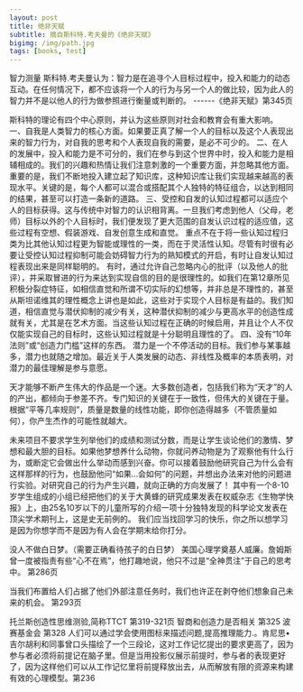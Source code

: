 ```yaml
---
layout: post
title: 绝非天赋
subtitle: 摘自斯科特.考夫曼的《绝非天赋》
bigimg: /img/path.jpg
tags: [books, test]
---
```


智力测量
斯科特.考夫曼认为：智力是在追寻个人目标过程中，投入和能力的动态互动。在任何情况下，都不应该将一个人的行为与另一个人的做比较，因为此人的智力并不是以他人的行为做参照进行衡量或判断的。                        ------《绝非天赋》第345页

斯科特的理论有四个中心原则，并认为这些原则对社会和教育会有重大影响。
一、自我是人类智力的核心方面。如果要正真了解一个人的目标以及这个人表现出来的智力行为，对自我的思考和个人表现自我的需要，是必不可少的。
二、在人的发展中，投入和能力是不可分的，我们在参与到这个世界中时，投入和能力是相辅相成的。我们的兴趣和热情让我们注意刺激的一个重要方面，并忽略其他方面。重要的是，我们不断地投入建立起了知识库，这种知识库让我们实现越来越高的表现水平。关键的是，每个人都可以混合或搭配其个人独特的特征组合，以达到相同的结果，甚至可以打造一条新的道路。
三、受控和自发的认知过程都可以适应个人的目标获得。这与传统中对智力的认识相背离。一旦我们考虑到他人（父母，老师）目标以外的个人目标时，我们便发现了更大范围的自发认识过程的适应值，这些过程有空想、假装游戏、自发创意生成和直觉。
重点不在于将一些认知过程归类为比其他认知过程更为智能或理性的一类，而在于灵活性认知。尽管有时很有必要让受控认知过程抑制可能会妨碍智力行为的熟知模式的开启，有时让自发认知过程表现出来是同样聪明的。
有时，通过允许自己忽略内心的批评（以及他人的批评），并采取冒进的行为来达到实现自信的目的是很理性的。如我们在第12章所见积极分裂症特征，如相信直觉和所谓不切实际的幻想等，并非总是不理性的，甚至从斯坦诺维其的理性概念上讲也是如此，这些对于实现个人目标是有益的。我们知道，相信直觉与潜伏抑制的减少有关，这种潜伏抑制的减少与更高水平的创造性成就有关，尤其是在艺术方面。当这些认知过程在正确的时候启用，并且让个人不仅仅能实现自己的目标时，这些认知过程就是十分聪明且理性的了。
四、没有“10年法则”或“创造力门槛”这样的东西。
潜力是一个不停活动的目标。我们参与某事越多，潜力也就随之增加。最近关于人类发展的动态、非线性及概率的本质表明，对潜力的最佳理解是参与意愿。

   天才能够不断产生伟大的作品是一个迷。大多数创造者，包括我们称为“天才”的人的产出，都倾向于参差不齐。专门知识的关键在于一致性，但伟大的关键在于量。根据“平等几率规则”，质量是数量的线性功能，即你创造得越多（不管质量如何），你产生杰作的可能性就越大。

   未来项目不要求学生列举他们的成绩和测试分数，而是让学生谈论他们的激情、梦想和最大胆的目标。如果他梦想养什么动物，你就问养动物是为了观察他有什么行为，或断定它会做出什么举动而感到兴奋。你可以接着鼓励他研究自己为什么会有这样那样的行为，也鼓励他问“如果…会如何”的问题，并想出办法来对他的问题进行实验。对研究自己的行为产生兴趣，就向正确的方向发展了！
   其中有一个8-10岁学生组成的小组已经把他们的关于大黄蜂的研究成果发表在权威杂志《生物学快报》上，由25名10岁以下的儿童所写的介绍一项十分独特发现的科学论文发表在顶尖学术期刊上，这是史无前例的。
    我们应当找回学习的快乐，你之所以想学习是因为你想学而不是因为有人会在学期末给你打分。

   没人不做白日梦。（需要正确看待孩子的白日梦）
   美国心理学奠基人威廉。詹姆斯曾一度被指责有些“心不在焉”，他打趣地说，他只不过是“全神贯注”于自己的思考中。               第286页
   
   当我们布置给人们占据了他们外部注意任务时，我们也许正在剥夺他们想象自己未来的机会。                                 第293页
   
   托兰斯创造性思维测验,简称TTCT   第319-321页
   智商和创造力是否相关     第325
   波赛基金会               第328
   人们可以通过学会使用图标来描述问题,提高推理能力.。肯尼思•吉尔胡利和同事曾口头描绘了一个三段论，这对工作记忆提出的要求更高了，因为参与者必须将前提记在脑子里。但是当用投影仪展示前提时，参与者的表现更好了，因为这样他们可以从工作记忆里将前提释放出去，从而解放有限的资源来构建有效的心理模型。第236

